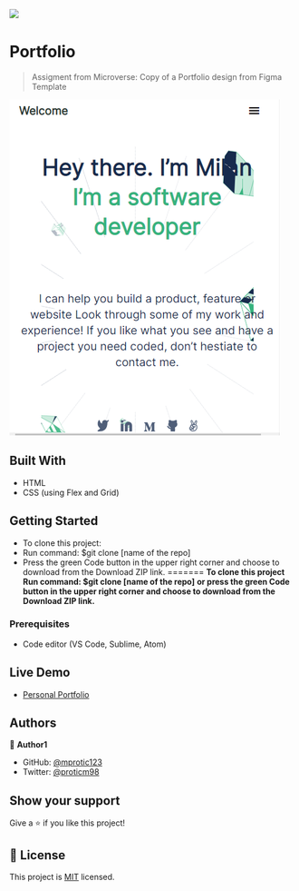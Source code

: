 ![](https://img.shields.io/badge/Microverse-blueviolet)

# Portfolio

> Assigment from Microverse: Copy of a Portfolio design from Figma Template

![screenshot](./app_screenshot.png)

## Built With

- HTML
- CSS (using Flex and Grid)

## Getting Started


- To clone this project:
- Run command: $git clone [name of the repo]
- Press the green Code button in the upper right corner and choose to download from the Download ZIP link.
=======
**To clone this project**
**Run command: $git clone [name of the repo]**
**or press the green Code button in the upper right corner and choose to download from the Download ZIP link.**


### Prerequisites

- Code editor (VS Code, Sublime, Atom)

## Live Demo
- [Personal Portfolio](https://mprotic123.github.io)

## Authors

👤 **Author1**

- GitHub: [@mprotic123](https://github.com/mprotic123)
- Twitter: [@proticm98](https://twitter.com/proticm98)

## Show your support

Give a ⭐️ if you like this project!

## 📝 License

This project is [MIT](./MIT.md) licensed.
